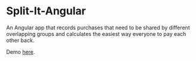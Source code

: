 Split-It-Angular
================

An Angular app that records purchases that need to be shared by different overlapping groups and calculates the easiest way everyone to pay each other back.

Demo [here](http://bbrooks.github.io/Split-It-Angular/).
